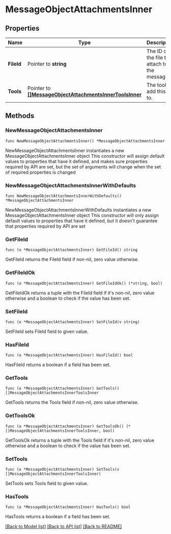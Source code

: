 # MessageObjectAttachmentsInner

## Properties

Name | Type | Description | Notes
------------ | ------------- | ------------- | -------------
**FileId** | Pointer to **string** | The ID of the file to attach to the message. | [optional] 
**Tools** | Pointer to [**[]MessageObjectAttachmentsInnerToolsInner**](MessageObjectAttachmentsInnerToolsInner.md) | The tools to add this file to. | [optional] 

## Methods

### NewMessageObjectAttachmentsInner

`func NewMessageObjectAttachmentsInner() *MessageObjectAttachmentsInner`

NewMessageObjectAttachmentsInner instantiates a new MessageObjectAttachmentsInner object
This constructor will assign default values to properties that have it defined,
and makes sure properties required by API are set, but the set of arguments
will change when the set of required properties is changed

### NewMessageObjectAttachmentsInnerWithDefaults

`func NewMessageObjectAttachmentsInnerWithDefaults() *MessageObjectAttachmentsInner`

NewMessageObjectAttachmentsInnerWithDefaults instantiates a new MessageObjectAttachmentsInner object
This constructor will only assign default values to properties that have it defined,
but it doesn't guarantee that properties required by API are set

### GetFileId

`func (o *MessageObjectAttachmentsInner) GetFileId() string`

GetFileId returns the FileId field if non-nil, zero value otherwise.

### GetFileIdOk

`func (o *MessageObjectAttachmentsInner) GetFileIdOk() (*string, bool)`

GetFileIdOk returns a tuple with the FileId field if it's non-nil, zero value otherwise
and a boolean to check if the value has been set.

### SetFileId

`func (o *MessageObjectAttachmentsInner) SetFileId(v string)`

SetFileId sets FileId field to given value.

### HasFileId

`func (o *MessageObjectAttachmentsInner) HasFileId() bool`

HasFileId returns a boolean if a field has been set.

### GetTools

`func (o *MessageObjectAttachmentsInner) GetTools() []MessageObjectAttachmentsInnerToolsInner`

GetTools returns the Tools field if non-nil, zero value otherwise.

### GetToolsOk

`func (o *MessageObjectAttachmentsInner) GetToolsOk() (*[]MessageObjectAttachmentsInnerToolsInner, bool)`

GetToolsOk returns a tuple with the Tools field if it's non-nil, zero value otherwise
and a boolean to check if the value has been set.

### SetTools

`func (o *MessageObjectAttachmentsInner) SetTools(v []MessageObjectAttachmentsInnerToolsInner)`

SetTools sets Tools field to given value.

### HasTools

`func (o *MessageObjectAttachmentsInner) HasTools() bool`

HasTools returns a boolean if a field has been set.


[[Back to Model list]](../README.md#documentation-for-models) [[Back to API list]](../README.md#documentation-for-api-endpoints) [[Back to README]](../README.md)


